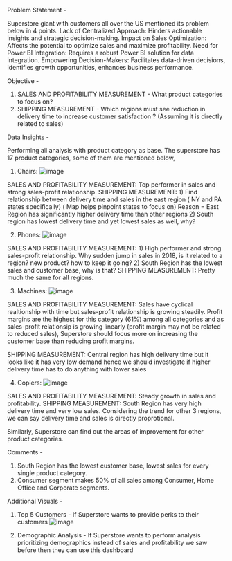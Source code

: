 Problem Statement -  

Superstore giant with customers all over the US mentioned its problem below in 4 points.
Lack of Centralized Approach: Hinders actionable insights and strategic decision-making.
Impact on Sales Optimization: Affects the potential to optimize sales and maximize profitability.
Need for Power BI Integration: Requires a robust Power BI solution for data integration.
Empowering Decision-Makers: Facilitates data-driven decisions, identifies growth opportunities, enhances business performance.



Objective -

1) SALES AND PROFITABILITY MEASUREMENT - What product categories to focus on? 
2) SHIPPING MEASUREMENT - Which regions must see reduction in delivery time to increase customer satisfaction ? (Assuming it is directly related to sales)



Data Insights -

Performing all analysis with product category as base.
The superstore has 17 product categories, some of them are mentioned below,

1) Chairs: ![image](https://github.com/pseudo7799/Power-BI-Projects/assets/156554807/c4bb583c-2638-440d-aa01-be8d42479b11)

SALES AND PROFITABILITY MEASUREMENT: Top performer in sales and strong sales-profit relationship.
SHIPPING MEASUREMENT: 1) Find relationship between delivery time and sales in the east region ( NY and PA states specifically) ( Map helps pinpoint states to focus on) 
                      Reason = East Region has significantly higher delivery time than other regions
                      2) South region has lowest delivery time and yet lowest sales as well, why? 

2) Phones: ![image](https://github.com/pseudo7799/Power-BI-Projects/assets/156554807/c3037a3e-5d99-4281-ada3-3b0ba4c79fa3)

SALES AND PROFITABILITY MEASUREMENT: 1) High performer and strong sales-profit relationship. Why sudden jump in sales in 2018, is it related to a region? new product? how to keep it going?                                         2) South Region has the lowest sales and customer base, why is that?
SHIPPING MEASUREMENT: Pretty much the same for all regions.

3) Machines: ![image](https://github.com/pseudo7799/Power-BI-Projects/assets/156554807/404f579c-924a-41ed-8922-526beef473b6)

SALES AND PROFITABILITY MEASUREMENT: Sales have cyclical realtionship with time but sales-profit relationship is growing steadily. Profit margins are the highest for this category (61%) among all categories and as sales-profit relationsip is growing linearly (profit margin may not be related to reduced sales), Superstore should focus more on increasing the customer base than reducing profit margins.

SHIPPING MEASUREMENT: Central region has high delivery time but it looks like it has very low demand hence we should investigate if higher delivery time has to do anything with lower sales 

4) Copiers: ![image](https://github.com/pseudo7799/Power-BI-Projects/assets/156554807/51268428-fd1d-4b43-972c-f96ea44fad49)

SALES AND PROFITABILITY MEASUREMENT: Steady growth in sales and profitability.
SHIPPING MEASUREMENT: South Region has very high delivery time and very low sales. Considering the trend for other 3 regions, we can say delivery time and sales is directly proprotional.



Similarly, Superstore can find out the areas of improvement for other product categories.


Comments - 
1) South Region has the lowest customer base, lowest sales for every single product category.
2) Consumer segment makes 50% of all sales among Consumer, Home Office and Corporate segments.


Additional Visuals - 

1) Top 5 Customers - If Superstore wants to provide perks to their customers
   ![image](https://github.com/pseudo7799/Power-BI-Projects/assets/156554807/9baec986-d3f4-434b-a2cb-633f79bb238c)

2) Demographic Analysis - If Superstore wants to perform analysis prioritizing demographics instead of sales and profitability we saw before then they can use this dashboard
   
 





      



                    

